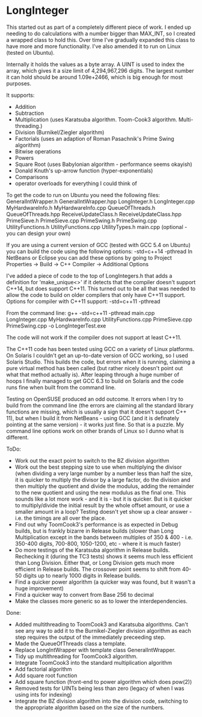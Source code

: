 # LongInteger

This started out as part of a completely different piece of work. I ended up needing to do calculations with a number bigger than MAX_INT,
so I created a wrapped class to hold this.
Over time I've gradually expanded this class to have more and more functionality. I've also amended it to run on Linux (tested on Ubuntu).

Internally it holds the values as a byte array. A UINT is used to index the array, which gives it a size limit of 4,294,967,296 digits. The largest number it can hold should be around 1.09e+2466, which is big enough for most purposes.

It supports:
- Addition
- Subtraction
- Multiplication (uses Karatsuba algorithm. Toom-Cook3 algorithm. Multi-threading.)
- Division (Burnikel/Ziegler algorithm)
- Factorials (uses an adaption of Roman Pasachnik's Prime Swing algorithm)
- Bitwise operations
- Powers
- Square Root (uses Babylonian algorithm - performance seems okayish)
- Donald Knuth's up-arrow function (hyper-exponentials)
- Comparisons
- operator overloads for everything I could think of

To get the code to run on Ubuntu you need the following files:
GeneralIntWrapper.h
GeneralIntWrapper.hpp
LongInteger.h
LongInteger.cpp
MyHardwareInfo.h
MyHardwareInfo.cpp
QueueOfThreads.h
QueueOfThreads.hpp
ReceiveUpdateClass.h
ReceiveUpdateClass.hpp
PrimeSieve.h
PrimeSieve.cpp
PrimeSwing.h
PrimeSwing.cpp
UtilityFunctions.h
UtilityFunctions.cpp
UtilityTypes.h
main.cpp (optional - you can design your own)


If you are using a current version of GCC (tested with GCC 5.4 on Ubuntu) you can build the code using the following options:
-std=c++14 -pthread
In NetBeans or Eclipse you can add these options by going to Project Properties -> Build -> C++ Compiler -> Additional Options

I've added a piece of code to the top of LongIntegers.h that adds a definition for 'make_unique<>' if it detects that the compiler doesn't support C++14, but does support C++11.
This turned out to be all that was needed to allow the code to build on older compilers that only have C++11 support.
Options for compiler with C++11 support:
-std=c++11 -pthread

From the command line:
g++ -std=c++11 -pthread  main.cpp LongInteger.cpp MyHardwareInfo.cpp UtilityFunctions.cpp PrimeSieve.cpp PrimeSwing.cpp -o LongIntegerTest.exe

The code will not work if the compiler does not support at least C++11.

The C++11 code has been tested using GCC on a variety of Linux platforms. On Solaris I couldn't get an up-to-date version of GCC working, so I used Solaris Studio. This builds the code, but errors when it is running, claiming a pure virtual method has been called (but rather nicely doesn't point out what that method actually is). After leaping through a huge number of hoops I finally managed to get GCC 6.3 to build on Solaris and the code runs fine when built from the command line.

Testing on OpenSUSE produced an odd outcome. It errors when I try to build from the command line (the errors are claiming all the standard library functions are missing, which is usually a sign that it doesn't support C++ 11), but when I build it from NetBeans - using GCC (and it is definately pointing at the same version) - it works just fine. So that is a puzzle. My command line options work on other brands of Linux so I dunno what is different.


ToDo:
- Work out the exact point to switch to the BZ division algorithm
- Work out the best stepping size to use when multiplying the divisor (when dividing a very large number by a number less than half
    the size, it is quicker to multiply the divisor by a large factor, do the division and then multiply the quotient and divide the
    modulus, adding the remainder to the new quotient and using the new modulus as the final one. This sounds like a lot more work - and
    it is - but it is quicker. But is it quicker to multiply/divide the initial result by the whole offset amount, or use a smaller amount
    in a loop? Testing doesn't yet show up a clear answer - i.e. the timings are all over the place.
- Find out why ToomCook3's performance is as expected in Debug builds, but is frankly bizarre in Release builds (slower than Long
Multiplication except in the bands between multiples of 350 & 400 - i.e. 350-400 digits, 700-800, 1050-1200, etc - where it is much
faster)
- Do more testings of the Karatsuba algorithm in Release builds. Rechecking it (during the TC3 tests) shows it seems much less efficient than Long Division. Either that, or Long Division gets much more efficient in Release builds. The crossover point seems to shift from 40-50 digits up to nearly 1000 digits in Release builds.
- Find a quicker power algorithm (a quicker way was found, but it wasn't a huge improvement)
- Find a quicker way to convert from Base 256 to decimal
- Make the classes more generic so as to lower the interdependencies.

Done:
- Added multithreading to ToomCook3 and Karatsuba algorithms. Can't see any way to add it to the Burnikel-Ziegler division algorithm as each step requires the output of the immediately preceeding step.
- Made the QueueOfThreads class a template.
- Replace LongIntWrapper with template class GeneralIntWrapper.
- Tidy up multithreading for ToomCook3 algorithm.
- Integrate ToomCook3 into the standard multiplication algorithm
- Add factorial algorithm
- Add square root function
- Add square function (front-end to power algorithm which does pow(2))
- Removed tests for UINTs being less than zero (legacy of when I was using ints for indexing)
- Integrate the BZ division algorithm into the division code, switching to the appropriate algorithm based on the size of the numbers.
